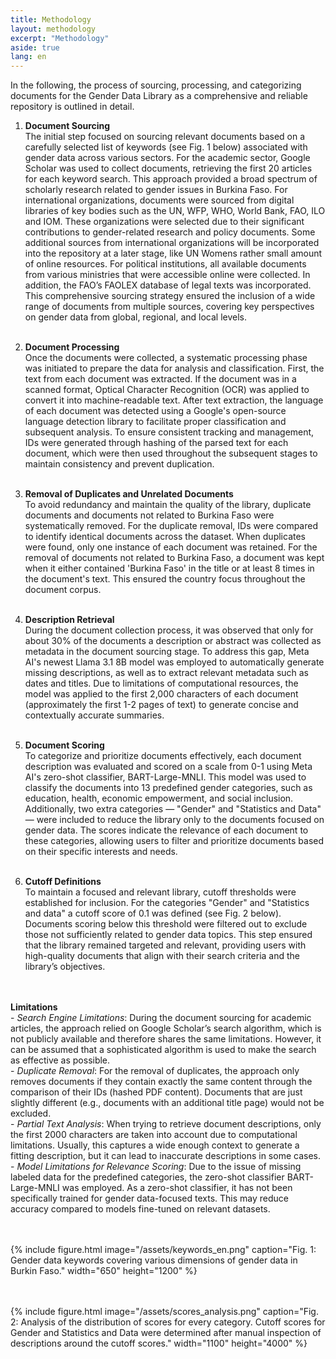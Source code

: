 ```yaml
---
title: Methodology
layout: methodology
excerpt: "Methodology"
aside: true
lang: en
---
```



In the following, the process of sourcing, processing, and categorizing documents for the Gender Data Library as a comprehensive and reliable repository is outlined in detail.

1. **Document Sourcing**
<br/>The initial step focused on sourcing relevant documents based on a carefully selected list of keywords (see Fig. 1 below) associated with gender data across various sectors. For the academic sector, Google Scholar was used to collect documents, retrieving the first 20 articles for each keyword search. This approach provided a broad spectrum of scholarly research related to gender issues in Burkina Faso. For international organizations, documents were sourced from digital libraries of key bodies such as the UN, WFP, WHO, World Bank, FAO, ILO and IOM. These organizations were selected due to their significant contributions to gender-related research and policy documents. Some additional sources from international organizations will be incorporated into the repository at a later stage, like UN Womens rather small amount of online resources. For political institutions, all available documents from various ministries that were accessible online were collected. In addition, the FAO’s FAOLEX database of legal texts was incorporated. This comprehensive sourcing strategy ensured the inclusion of a wide range of documents from multiple sources, covering key perspectives on gender data from global, regional, and local levels.
<br/><br/>

2. **Document Processing**
<br/>Once the documents were collected, a systematic processing phase was initiated to prepare the data for analysis and classification. First, the text from each document was extracted. If the document was in a scanned format, Optical Character Recognition (OCR) was applied to convert it into machine-readable text. After text extraction, the language of each document was detected using a Google's open-source language detection library to facilitate proper classification and subsequent analysis. To ensure consistent tracking and management, IDs were generated through hashing of the parsed text for each document, which were then used throughout the subsequent stages to maintain consistency and prevent duplication.
<br/><br/>

3. **Removal of Duplicates and Unrelated Documents**
<br/>To avoid redundancy and maintain the quality of the library, duplicate documents and documents not related to Burkina Faso were systematically removed. For the duplicate removal, IDs were compared to identify identical documents across the dataset. When duplicates were found, only one instance of each document was retained. For the removal of documents not related to Burkina Faso, a document was kept when it either contained 'Burkina Faso' in the title or at least 8 times in the document's text. This ensured the country focus throughout the document corpus.
<br/><br/>

4. **Description Retrieval**
<br/>During the document collection process, it was observed that only for about 30% of the documents a description or abstract was collected as metadata in the document sourcing stage. To address this gap, Meta AI's newest Llama 3.1 8B model was employed to automatically generate missing descriptions, as well as to extract relevant metadata such as dates and titles. Due to limitations of computational resources, the model was applied to the first 2,000 characters of each document (approximately the first 1-2 pages of text) to generate concise and contextually accurate summaries. 
<br/><br/>

5. **Document Scoring**
<br/>To categorize and prioritize documents effectively, each document description was evaluated and scored on a scale from 0-1 using Meta AI's zero-shot classifier, BART-Large-MNLI. This model was used to classify the documents into 13 predefined gender categories, such as education, health, economic empowerment, and social inclusion. Additionally, two extra categories — "Gender" and "Statistics and Data" — were included to reduce the library only to the documents focused on gender data. The scores indicate the relevance of each document to these categories, allowing users to filter and prioritize documents based on their specific interests and needs.
<br/><br/>

6. **Cutoff Definitions**
<br/>To maintain a focused and relevant library, cutoff thresholds were established for inclusion. For the categories "Gender" and "Statistics and data" a cutoff score of 0.1 was defined (see Fig. 2 below). Documents scoring below this threshold were filtered out to exclude those not sufficiently related to gender data topics. This step ensured that the library remained targeted and relevant, providing users with high-quality documents that align with their search criteria and the library’s objectives.
<br/><br/><br/>


**Limitations** <br/> - *Search Engine Limitations*: During the document sourcing for academic articles, the approach relied on Google Scholar’s search algorithm, which is not publicly available and therefore shares the same limitations. However, it can be assumed that a sophisticated algorithm is used to make the search as effective as possible.
<br/> - *Duplicate Removal*: For the removal of duplicates, the approach only removes documents if they contain exactly the same content through the comparison of their IDs (hashed PDF content). Documents that are just slightly different (e.g., documents with an additional title page) would not be excluded.
<br/>- *Partial Text Analysis*: When trying to retrieve document descriptions, only the first 2000 characters are taken into account due to computational limitations. Usually, this captures a wide enough context to generate a fitting description, but it can lead to inaccurate descriptions in some cases.
<br/>- *Model Limitations for Relevance Scoring*: Due to the issue of missing labeled data for the predefined categories, the zero-shot classifier BART-Large-MNLI was employed. As a zero-shot classifier, it has not been specifically trained for gender data-focused texts. This may reduce accuracy compared to models fine-tuned on relevant datasets.



<br/><br/>
{% include figure.html image="/assets/keywords_en.png" caption="Fig. 1: Gender data keywords covering various dimensions of gender data in Burkin Faso." width="650" height="1200" %}


<br>
<br>
{% include figure.html image="/assets/scores_analysis.png" caption="Fig. 2: Analysis of the distribution of scores for every category. Cutoff scores for Gender and Statistics and Data were determined after manual inspection of descriptions around the cutoff scores." width="1100" height="4000" %}

